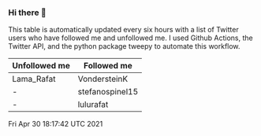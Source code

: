 ### Hi there 👋

This table is automatically updated every six hours with a list of Twitter users who have followed me and unfollowed me. I used Github Actions, the Twitter API, and the python package tweepy to automate this workflow.

| Unfollowed me |  Followed me |
| --- | --- |
|Lama_Rafat|VondersteinK|
|-|stefanospinel15|
|-|lulurafat|
Fri Apr 30 18:17:42 UTC 2021
